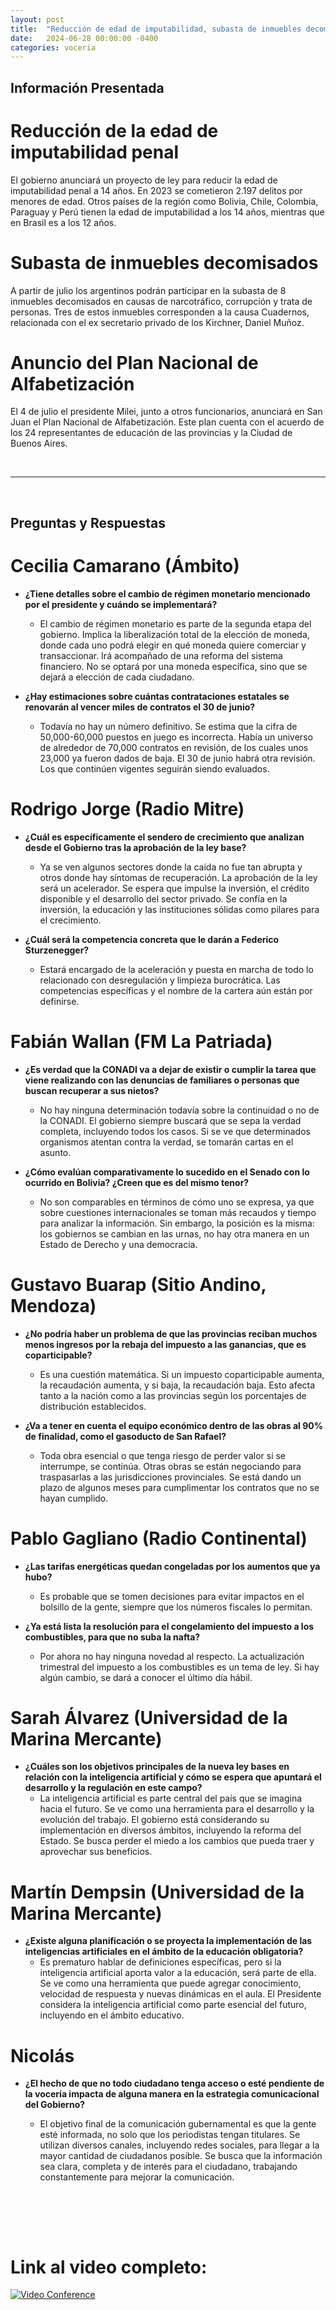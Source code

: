 ```yaml
---
layout: post
title:  "Reducción de edad de imputabilidad, subasta de inmuebles decomisados y Plan Nacional de Alfabetización"
date:   2024-06-28 00:00:00 -0400
categories: voceria
---
```



    
## Información Presentada

    
# Reducción de la edad de imputabilidad penal
El gobierno anunciará un proyecto de ley para reducir la edad de imputabilidad penal a 14 años. En 2023 se cometieron 2.197 delitos por menores de edad. Otros países de la región como Bolivia, Chile, Colombia, Paraguay y Perú tienen la edad de imputabilidad a los 14 años, mientras que en Brasil es a los 12 años.

# Subasta de inmuebles decomisados
A partir de julio los argentinos podrán participar en la subasta de 8 inmuebles decomisados en causas de narcotráfico, corrupción y trata de personas. Tres de estos inmuebles corresponden a la causa Cuadernos, relacionada con el ex secretario privado de los Kirchner, Daniel Muñoz.

# Anuncio del Plan Nacional de Alfabetización
El 4 de julio el presidente Milei, junto a otros funcionarios, anunciará en San Juan el Plan Nacional de Alfabetización. Este plan cuenta con el acuerdo de los 24 representantes de educación de las provincias y la Ciudad de Buenos Aires.

    
<br/>

---

<br/>

## Preguntas y Respuestas


    
# Cecilia Camarano (Ámbito)

* **¿Tiene detalles sobre el cambio de régimen monetario mencionado por el presidente y cuándo se implementará?**
  - El cambio de régimen monetario es parte de la segunda etapa del gobierno. Implica la liberalización total de la elección de moneda, donde cada uno podrá elegir en qué moneda quiere comerciar y transaccionar. Irá acompañado de una reforma del sistema financiero. No se optará por una moneda específica, sino que se dejará a elección de cada ciudadano.

* **¿Hay estimaciones sobre cuántas contrataciones estatales se renovarán al vencer miles de contratos el 30 de junio?**
  - Todavía no hay un número definitivo. Se estima que la cifra de 50,000-60,000 puestos en juego es incorrecta. Había un universo de alrededor de 70,000 contratos en revisión, de los cuales unos 23,000 ya fueron dados de baja. El 30 de junio habrá otra revisión. Los que continúen vigentes seguirán siendo evaluados.


# Rodrigo Jorge (Radio Mitre)

* **¿Cuál es específicamente el sendero de crecimiento que analizan desde el Gobierno tras la aprobación de la ley base?**
  - Ya se ven algunos sectores donde la caída no fue tan abrupta y otros donde hay síntomas de recuperación. La aprobación de la ley será un acelerador. Se espera que impulse la inversión, el crédito disponible y el desarrollo del sector privado. Se confía en la inversión, la educación y las instituciones sólidas como pilares para el crecimiento.

* **¿Cuál será la competencia concreta que le darán a Federico Sturzenegger?**
  - Estará encargado de la aceleración y puesta en marcha de todo lo relacionado con desregulación y limpieza burocrática. Las competencias específicas y el nombre de la cartera aún están por definirse.


# Fabián Wallan (FM La Patriada)

* **¿Es verdad que la CONADI va a dejar de existir o cumplir la tarea que viene realizando con las denuncias de familiares o personas que buscan recuperar a sus nietos?**
  - No hay ninguna determinación todavía sobre la continuidad o no de la CONADI. El gobierno siempre buscará que se sepa la verdad completa, incluyendo todos los casos. Si se ve que determinados organismos atentan contra la verdad, se tomarán cartas en el asunto.

* **¿Cómo evalúan comparativamente lo sucedido en el Senado con lo ocurrido en Bolivia? ¿Creen que es del mismo tenor?**
  - No son comparables en términos de cómo uno se expresa, ya que sobre cuestiones internacionales se toman más recaudos y tiempo para analizar la información. Sin embargo, la posición es la misma: los gobiernos se cambian en las urnas, no hay otra manera en un Estado de Derecho y una democracia.


# Gustavo Buarap (Sitio Andino, Mendoza)

* **¿No podría haber un problema de que las provincias reciban muchos menos ingresos por la rebaja del impuesto a las ganancias, que es coparticipable?**
  - Es una cuestión matemática. Si un impuesto coparticipable aumenta, la recaudación aumenta, y si baja, la recaudación baja. Esto afecta tanto a la nación como a las provincias según los porcentajes de distribución establecidos.

* **¿Va a tener en cuenta el equipo económico dentro de las obras al 90% de finalidad, como el gasoducto de San Rafael?**
  - Toda obra esencial o que tenga riesgo de perder valor si se interrumpe, se continúa. Otras obras se están negociando para traspasarlas a las jurisdicciones provinciales. Se está dando un plazo de algunos meses para cumplimentar los contratos que no se hayan cumplido.


# Pablo Gagliano (Radio Continental)

* **¿Las tarifas energéticas quedan congeladas por los aumentos que ya hubo?**
  - Es probable que se tomen decisiones para evitar impactos en el bolsillo de la gente, siempre que los números fiscales lo permitan.

* **¿Ya está lista la resolución para el congelamiento del impuesto a los combustibles, para que no suba la nafta?**
  - Por ahora no hay ninguna novedad al respecto. La actualización trimestral del impuesto a los combustibles es un tema de ley. Si hay algún cambio, se dará a conocer el último día hábil.


# Sarah Álvarez (Universidad de la Marina Mercante)

* **¿Cuáles son los objetivos principales de la nueva ley bases en relación con la inteligencia artificial y cómo se espera que apuntará el desarrollo y la regulación en este campo?**
  - La inteligencia artificial es parte central del país que se imagina hacia el futuro. Se ve como una herramienta para el desarrollo y la evolución del trabajo. El gobierno está considerando su implementación en diversos ámbitos, incluyendo la reforma del Estado. Se busca perder el miedo a los cambios que pueda traer y aprovechar sus beneficios.


# Martín Dempsin (Universidad de la Marina Mercante)

* **¿Existe alguna planificación o se proyecta la implementación de las inteligencias artificiales en el ámbito de la educación obligatoria?**
  - Es prematuro hablar de definiciones específicas, pero si la inteligencia artificial aporta valor a la educación, será parte de ella. Se ve como una herramienta que puede agregar conocimiento, velocidad de respuesta y nuevas dinámicas en el aula. El Presidente considera la inteligencia artificial como parte esencial del futuro, incluyendo en el ámbito educativo.


# Nicolás

* **¿El hecho de que no todo ciudadano tenga acceso o esté pendiente de la vocería impacta de alguna manera en la estrategia comunicacional del Gobierno?**
  - El objetivo final de la comunicación gubernamental es que la gente esté informada, no solo que los periodistas tengan titulares. Se utilizan diversos canales, incluyendo redes sociales, para llegar a la mayor cantidad de ciudadanos posible. Se busca que la información sea clara, completa y de interés para el ciudadano, trabajando constantemente para mejorar la comunicación.


    <br/>
<br/>
<br/>

# Link al video completo:
[![Video Conference](https://img.youtube.com/vi/xQC6TqpTpRs/0.jpg)](https://www.youtube.com/watch?v=xQC6TqpTpRs)

    